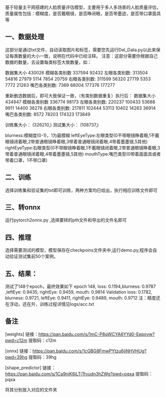 基于轻量主干网搭建的人脸质量评估模型，主要用于多人多场景的人脸质量评估，质量属性包括：模糊度，是否戴眼镜，是否睁闭眼，是否带墨迹，是否带口罩面具等

## 一、数据处理
  这部分是通过txt文件，自动读取图片和标签，需要您先运行Del_Data.py以此来保证每类数量的大小一致，说明在代码中已经注释。
注意：这部分需要你根据自己数据的数量，去设置每类标签大致数量，如：


数据集大小 430026
模糊各类别数 337594 92432
左眼各类别数: 313504 54816 27979 5114 7854 20759
右眼各类别数: 311599 56320 27719 5353 7772 21263
嘴巴各类别数: 7369 68004 177376 177277



重新删选数据后，即可大致保证一致，（有类别数据重复）执行后：
数据集大小 434947
模糊各类别数 336774 98173
左眼各类别数: 220237 100433 53688 9911 14400 36278
右眼各类别数: 217811 102444 53113 10402 14263 36914
嘴巴各类别数: 8572 78203 174323 173849



训练集大小： (326210,) 测试集大小： (108737,)




blurness:模糊度(0-1)，1为最模糊
leftEyeType:左眼类型(0不带眼镜睁着眼,1不戴眼镜闭着眼,2带普通眼镜睁着眼,3带着普通眼镜闭着眼,4带着墨墨镜,5其他)
rightEyeType:右眼类型(0不带眼镜睁着眼,1不戴眼镜闭着眼,2带普通眼镜睁着眼,3带着普通眼镜闭着眼,4带着墨墨镜,5其他)
mouthType:嘴巴类型(0带着⾯面具或者带着口罩，1不带口罩)



## 二、训练
  选择训练集和验证集的txt即可训练，两种方案均已给出，执行相应训练文件即可


## 三、转onnx
  运行pytorch2onnx.py ,选择要转的pth文件和导出的文件名即可

## 四、推理
  选择需要测试的模型，模型保存在checkpoins文件夹中,运行demo.py,程序会自动验证测试集前50个案例。


## 五、结果：
测试了148个epoch，最终效果如下
epoch  148, loss: 0.1194,blurness: 0.9787 ,leftEye: 0.9435, rightEye: 0.9459, mouth: 0.9814
Validation  loss: 0.1782, blurness: 0.9721, leftEye: 0.9411, rightEye: 0.9489, mouth: 0.9712
注：精度还在浮动，还在升，训练过程详情见logs/acc.txt

## 备注
[weights] 链接：https://pan.baidu.com/s/1mC-P8qWCYA6YYd0-Eepoyw?pwd=c12m
提取码：c12m

[onnx] 链接：https://pan.baidu.com/s/1cGBG8FmwPYtzu6jiNHVHUg?pwd=39hg 
提取码：39hg

[shape_predictor] 链接：https://pan.baidu.com/s/1Ca9niK6iLTjTtyudn3hZWg?pwd=pqxa 
提取码：pqxa

将其分别放入对应的文件夹
